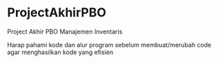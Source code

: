 # ProjectAkhirPBO
Project Akhir PBO Manajemen Inventaris

Harap pahami kode dan alur program sebelum membuat/merubah code agar menghasilkan kode yang efisien
